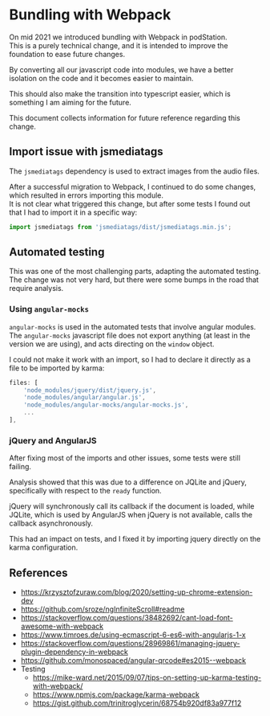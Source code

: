 # Bundling with Webpack

On mid 2021 we introduced bundling with Webpack in podStation.  
This is a purely technical change, and it is intended to improve the foundation to ease future changes.

By converting all our javascript code into modules, we have a better isolation on the code and it becomes easier to maintain.

This should also make the transition into typescript easier, which is something I am aiming for the future.

This document collects information for future reference regarding this change.

## Import issue with jsmediatags

The `jsmediatags` dependency is used to extract images from the audio files.

After a successful migration to Webpack, I continued to do some changes, which resulted in errors importing this module.  
It is not clear what triggered this change, but after some tests I found out that I had to import it in a specific way:

```js
import jsmediatags from 'jsmediatags/dist/jsmediatags.min.js';
```

## Automated testing

This was one of the most challenging parts, adapting the automated testing.  
The change was not very hard, but there were some bumps in the road that require analysis.

### Using `angular-mocks`

`angular-mocks` is used in the automated tests that involve angular modules.
The `angular-mocks` javascript file does not export anything (at least in the version we are using), and acts directing on the `window` object.

I could not make it work with an import, so I had to declare it directly as a file to be imported by karma:
```js
files: [
	'node_modules/jquery/dist/jquery.js', 
	'node_modules/angular/angular.js',
	'node_modules/angular-mocks/angular-mocks.js',
	...
],
```

### jQuery and AngularJS

After fixing most of the imports and other issues, some tests were still failing.

Analysis showed that this was due to a difference on JQLite and jQuery, specifically with respect to the `ready` function.

jQuery will synchronously call its callback if the document is loaded, while JQLite, which is used by AngularJS when jQuery is not available, calls the callback asynchronously.

This had an impact on tests, and I fixed it by importing jquery directly on the karma configuration.

## References

- https://krzysztofzuraw.com/blog/2020/setting-up-chrome-extension-dev
- https://github.com/sroze/ngInfiniteScroll#readme
- https://stackoverflow.com/questions/38482692/cant-load-font-awesome-with-webpack
- https://www.timroes.de/using-ecmascript-6-es6-with-angularjs-1-x
- https://stackoverflow.com/questions/28969861/managing-jquery-plugin-dependency-in-webpack
- https://github.com/monospaced/angular-qrcode#es2015--webpack
- Testing
	- https://mike-ward.net/2015/09/07/tips-on-setting-up-karma-testing-with-webpack/
	- https://www.npmjs.com/package/karma-webpack
	- https://gist.github.com/trinitroglycerin/68754b920df83a977f12
